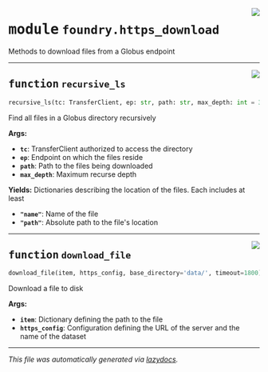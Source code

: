 <!-- markdownlint-disable -->

<a href="https://github.com/MLMI2-CSSI/foundry/tree/main/foundry/https_download.py#L0"><img align="right" style="float:right;" src="https://img.shields.io/badge/-source-cccccc?style=flat-square"></a>

# <kbd>module</kbd> `foundry.https_download`
Methods to download files from a Globus endpoint 


---

<a href="https://github.com/MLMI2-CSSI/foundry/tree/main/foundry/https_download.py#L12"><img align="right" style="float:right;" src="https://img.shields.io/badge/-source-cccccc?style=flat-square"></a>

## <kbd>function</kbd> `recursive_ls`

```python
recursive_ls(tc: TransferClient, ep: str, path: str, max_depth: int = 3)
```

Find all files in a Globus directory recursively 



**Args:**
 
 - <b>`tc`</b>:  TransferClient authorized to access the directory 
 - <b>`ep`</b>:  Endpoint on which the files reside 
 - <b>`path`</b>:  Path to the files being downloaded 
 - <b>`max_depth`</b>:  Maximum recurse depth 



**Yields:**
 Dictionaries describing the location of the files. Each includes at least 
 - <b>`"name"`</b>:  Name of the file 
 - <b>`"path"`</b>:  Absolute path to the file's location 


---

<a href="https://github.com/MLMI2-CSSI/foundry/tree/main/foundry/https_download.py#L56"><img align="right" style="float:right;" src="https://img.shields.io/badge/-source-cccccc?style=flat-square"></a>

## <kbd>function</kbd> `download_file`

```python
download_file(item, https_config, base_directory='data/', timeout=1800)
```

Download a file to disk 



**Args:**
 
 - <b>`item`</b>:  Dictionary defining the path to the file 
 - <b>`https_config`</b>:  Configuration defining the URL of the server and the name of the dataset 




---

_This file was automatically generated via [lazydocs](https://github.com/ml-tooling/lazydocs)._
